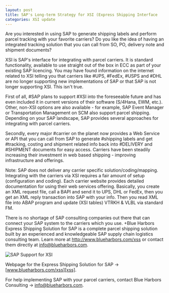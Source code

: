 ```yaml
---
layout: post
title: SAP's Long-term Strategy for XSI (Express Shipping Interface
categories: XSI update
---
```


Are you interested in using SAP to generate shipping labels and
perform parcel tracking with your favorite carriers? Do you like
the idea of having an integrated tracking solution that you can
call from SO, PO, delivery note and shipment documents? 

XSI is SAP's interface for integrating with parcel carriers. It is
standard functionality, available to use straight out of the box
in ECC as part of your existing SAP licencing. You may have found
information on the internet related to XSI telling you that
carriers like #UPS, #FedEx, #USPS and #DHL are no longer
supporting new implementations of SAP or that SAP is not longer
supporting XSI. This isn't true.

First of all, #SAP plans to support #XSI into the foreseeable
future and has even included it in current versions of their
software (S/4Hana, EWM, etc.). Other, non-XSI options are also
available - for example, SAP Event Manager or Transportation
Management on SCM also support parcel shipping. Depending on your
SAP landscape, SAP provides several approaches for integrating
with parcel carriers.

Secondly, every major #carrier on the planet now provides a Web
Service or API that you can call from SAP to generate #shipping
labels and get #tracking, costing and shipment related info back
into #DELIVERY and #SHIPMENT documents for easy access. Carriers
have been steadily increasing their investment in web based
shipping - improving infrastructure and offerings.

Note: SAP does not deliver any carrier specific
solution/coding/mapping. 
Integrating with the carriers via XSI requires a fair amount of
setup (configuration and coding). Each carrier website provides
detailed documentation for using their web services offering.
Basically, you create an XML request file, call a BAPI and send it
to UPS, DHL or FedEx, then you get an XML reply transaction into
SAP with your info. Then you read XML file into ABAP program and
update (XSI tables) VTRKH & VLBL via standard FM.

There is no shortage of SAP consulting companies out there that
can connect your SAP system to the carriers which you use. +Blue
Harbors Express Shipping Solution for SAP is a complete parcel
shipping solution built by an experienced and knowledgeable SAP
supply chain logistics consulting team. Learn more at
http://www.blueharbors.com/xss or contact them directly at
info@blueharbors.com.

![SAP Support for XSI](/images/helpDesk.jpg)

Webpage for the Express Shipping Solution for SAP → [www.blueharbors.com/xss][xss].

For help implementing SAP with your parcel carriers, contact Blue Harbors Consulting → [info@blueharbors.com](mailto:info@blueharbors.com).

[xss]: https://www.blueharbors.com/xss
